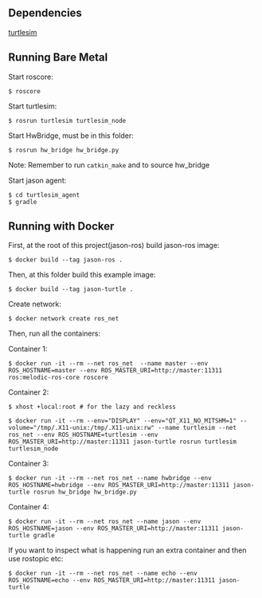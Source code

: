 ## Dependencies
[turtlesim](http://wiki.ros.org/turtlesim)

## Running Bare Metal

Start roscore:
```
$ roscore
```

Start turtlesim:

```
$ rosrun turtlesim turtlesim_node
```

Start HwBridge, must be in this folder:
```
$ rosrun hw_bridge hw_bridge.py
```

Note: Remember to run ```catkin_make``` and to source hw_bridge

Start jason agent:
```
$ cd turtlesim_agent
$ gradle
```

## Running with Docker

First, at the root of this project(jason-ros) build jason-ros image:
```
$ docker build --tag jason-ros .
```

Then, at this folder build this example image:
```
$ docker build --tag jason-turtle .
```

Create network:
```
$ docker network create ros_net
```

Then, run all the containers:

Container 1:
```
$ docker run -it --rm --net ros_net  --name master --env ROS_HOSTNAME=master --env ROS_MASTER_URI=http://master:11311 ros:melodic-ros-core roscore
```

Container 2:
```
$ xhost +local:root # for the lazy and reckless
```

````
$ docker run -it --rm --env="DISPLAY" --env="QT_X11_NO_MITSHM=1" --volume="/tmp/.X11-unix:/tmp/.X11-unix:rw" --name turtlesim --net ros_net --env ROS_HOSTNAME=turtlesim --env ROS_MASTER_URI=http://master:11311 jason-turtle rosrun turtlesim turtlesim_node
````

Container 3:
```
$ docker run -it --rm --net ros_net --name hwbridge --env ROS_HOSTNAME=hwbridge --env ROS_MASTER_URI=http://master:11311 jason-turtle rosrun hw_bridge hw_bridge.py
```

Container 4:
```
$ docker run -it --rm --net ros_net --name jason --env ROS_HOSTNAME=jason --env ROS_MASTER_URI=http://master:11311 jason-turtle gradle
```

If you want to inspect what is happening run an extra container and then use rostopic etc:
```
$ docker run -it --rm --net ros_net --name echo --env ROS_HOSTNAME=echo --env ROS_MASTER_URI=http://master:11311 jason-turtle
```

